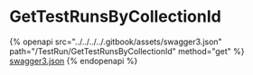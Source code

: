 # GetTestRunsByCollectionId

{% openapi src="../../../../.gitbook/assets/swagger3.json" path="/TestRun/GetTestRunsByCollectionId" method="get" %}
[swagger3.json](../../../../.gitbook/assets/swagger3.json)
{% endopenapi %}
